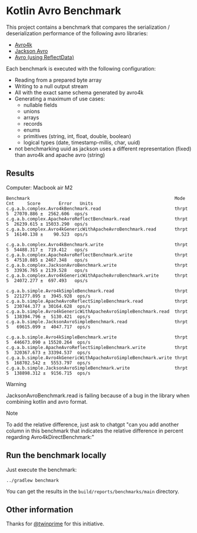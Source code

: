 # Kotlin Avro Benchmark

This project contains a benchmark that compares the serialization / deserialization performance of the following avro libraries:

- [Avro4k](https://github.com/avro-kotlin/avro4k/)
- [Jackson Avro](https://github.com/FasterXML/jackson-dataformats-binary/tree/master/avro)
- [Avro (using ReflectData)](https://avro.apache.org/)

Each benchmark is executed with the following configuration:
- Reading from a prepared byte array
- Writing to a null output stream
- All with the exact same schema generated by avro4k
- Generating a maximum of use cases:
  - nullable fields
  - unions
  - arrays
  - records
  - enums
  - primitives (string, int, float, double, boolean)
  - logical types (date, timestamp-millis, char, uuid)
- not benchmarking uuid as jackson uses a different representation (fixed) than avro4k and apache avro (string)

## Results

Computer: Macbook air M2

```
Benchmark                                                       Mode   Cnt     Score       Error   Units
c.g.a.b.complex.Avro4kBenchmark.read                            thrpt    5  27070.886 ±  2562.606  ops/s
c.g.a.b.complex.ApacheAvroReflectBenchmark.read                 thrpt    5  26239.615 ± 15033.290  ops/s
c.g.a.b.complex.Avro4kGenericWithApacheAvroBenchmark.read       thrpt    5  16140.138 ±    90.523  ops/s

c.g.a.b.complex.Avro4kBenchmark.write                           thrpt    5  54488.317 ±  719.412   ops/s
c.g.a.b.complex.ApacheAvroReflectBenchmark.write                thrpt    5  47510.885 ± 2467.348   ops/s
c.g.a.b.complex.JacksonAvroBenchmark.write                      thrpt    5  33936.765 ± 2139.528   ops/s
c.g.a.b.complex.Avro4kGenericWithApacheAvroBenchmark.write      thrpt    5  24072.277 ±  697.493   ops/s

c.g.a.b.simple.Avro4kSimpleBenchmark.read                       thrpt    5  221277.895 ±  3945.928  ops/s
c.g.a.b.simple.ApacheAvroReflectSimpleBenchmark.read            thrpt    5  230744.377 ± 30164.628  ops/s
c.g.a.b.simple.Avro4kGenericWithApacheAvroSimpleBenchmark.read  thrpt    5  138394.796 ±  5130.421  ops/s
c.g.a.b.simple.JacksonAvroSimpleBenchmark.read                  thrpt    5   69615.099 ±  4047.717  ops/s

c.g.a.b.simple.Avro4kSimpleBenchmark.write                      thrpt    5  446673.090 ± 15520.264  ops/s
c.g.a.b.simple.ApacheAvroReflectSimpleBenchmark.write           thrpt    5  320367.673 ± 33394.537  ops/s
c.g.a.b.simple.Avro4kGenericWithApacheAvroSimpleBenchmark.write thrpt    5  168702.542 ±  5553.797  ops/s
c.g.a.b.simple.JacksonAvroSimpleBenchmark.write                 thrpt    5  138898.312 ±  9156.715  ops/s
```

> [!WARNING]
> JacksonAvroBenchmark.read is failing because of a bug in the library when combining kotlin and avro format.

> [!NOTE]
> To add the relative difference, just ask to chatgpt "can you add another column in this benchmark that indicates the relative difference in percent regarding
> Avro4kDirectBenchmark:"

## Run the benchmark locally

Just execute the benchmark:

```shell
../gradlew benchmark
```

You can get the results in the `build/reports/benchmarks/main` directory.

## Other information

Thanks for [@twinprime](https://github.com/twinprime) for this initiative.
